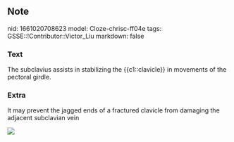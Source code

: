 ## Note
nid: 1661020708623
model: Cloze-chrisc-ff04e
tags: GSSE::!Contributor::Victor_Liu
markdown: false

### Text
<div>
  The subclavius assists in stabilizing the {{c1::clavicle}} in
  movements of the pectoral girdle.
</div>

### Extra
It may prevent the jagged ends of a fractured clavicle from
damaging the adjacent subclavian vein
<div><img src=
"aekgeAdk2FIXbGiP7Vteg_Musculus_subclavius_02.png"></div>
